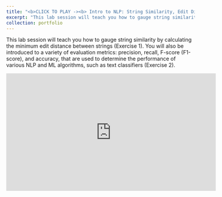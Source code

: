 ```yaml
---
title: "<b>CLICK TO PLAY -><b> Intro to NLP: String Similarity, Edit Distance & Evaluation"
excerpt: "This lab session will teach you how to gauge string similarity by calculating the minimum edit distance between strings (Exercise 1). You will also be introduced to a variety of evaluation metrics: precision, recall, F-score (F1-score), and accuracy, that are used to determine the performance of various NLP and ML algorithms, such as text classifiers (Exercise 2)."
collection: portfolio
---
```


This lab session will teach you how to gauge string similarity by calculating the minimum edit distance between strings (Exercise 1). You will also be introduced to a variety of evaluation metrics: precision, recall, F-score (F1-score), and accuracy, that are used to determine the performance of various NLP and ML algorithms, such as text classifiers (Exercise 2).

<iframe width="560" height="315" src="https://www.youtube.com/embed/Qllt27_Golg" title="YouTube video player" frameborder="0" allow="accelerometer; autoplay; clipboard-write; encrypted-media; gyroscope; picture-in-picture" allowfullscreen></iframe>
